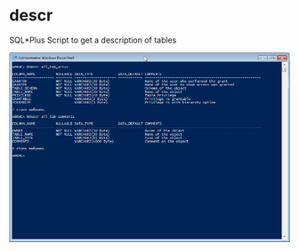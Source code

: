 # descr
SQL*Plus Script to get a description of tables

![](https://github.com/cyevgeniy/descr/blob/master/screen.png)
